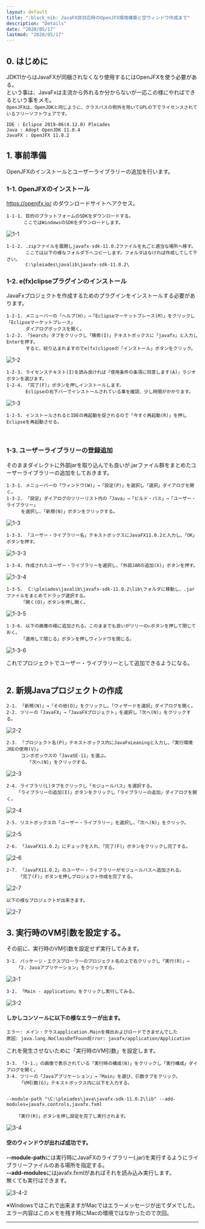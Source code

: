 ```yaml
---
layout: default
title: ":black_nib: JavaFX非対応時のOpenJFX環境構築と空ウィンドウ作成まで"
description: "Details"
date: "2020/05/17"
lastmod: "2020/05/17"
---
```


## 0. はじめに

JDK11からはJavaFXが同梱されなくなり使用するにはOpenJFXを使う必要がある。  
という事は、JavaFxは主流から外れるか分からないが一応この様にやればできるという事をメモ。  
`OpenJFXは、OpenJDKと同じように、クラスパスの例外を除いてGPLの下でライセンスされているフリーソフトウェアです。`   

    IDE : Eclipse 2019-06(4.12.0) Pleiades
    Java : Adopt OpenJDK 11.0.4
    JavaFX : OpenJFX 11.0.2

## 1. 事前準備

OpenJFXのインストールとユーザーライブラリーの追加を行います。  

### 1-1. OpenJFXのインストール

<https://openjfx.io/> のダウンロードサイトへアクセス。

    1-1-1. 目的のプラットフォームのSDKをダウンロードする。
    　　   ここではWindowsのSDKをダウンロードします。
         

![1-1](JavaFxLeaning/javafx1s.png)

    1-1-2. .zipファイルを展開しjavafx-sdk-11.0.2ファイルを丸ごと適当な場所へ移す。
           ここでは以下の様なフォルダ下へコピーします。フォルダはなければ作成してして下さい。  
           C:\pleiades\javalib\javafx-sdk-11.0.2\

### 1-2. e(fx)clipseプラグインのインストール

JavaFxプロジェクトを作成するためのプラグインをインストールする必要があります。  

    1-2-1. メニューバーの「ヘルプ(H)」→「Eclipseマーケットプレース(M)」をクリックし「Eclipseマーケットプレース」
           ダイアログボックスを開く。
    1-2-2. 「Search」タブをクリックし「検索(I)」テキストボックスに「javafx」と入力しEnterを押す。
           すると、絞り込まれますのでe(fx)clipseの「インストール」ボタンをクリック。
           

![1-2](JavaFxLeaning/javafx1-2s.png)

    1-2-3. ライセンステキスト(I)を読み良ければ「使用条件の条項に同意します(A)」ラジオボタンを選びます。
    1-2-4. 「完了(F)」ボタンを押しインストールします。
           Eclipseの右下バーでインストールされている事を確認、少し時間がかかります。

![1-3](JavaFxLeaning/javafx1-3s.png)

    1-2-5. インストールされるとIDEの再起動を促されるので「今すぐ再起動(R)」を押しEclipseを再起動させる。

<br />

### 1-3. ユーザーライブラリーの登録追加

そのままダイレクトに外部jarを取り込んでも良いが.jarファイル群をまとめたユーザーライブラリーの追加をしておきます。  

    1-3-1. メニューバーの「ウィンドウ(W)」→「設定(P)」を選択し「選択」ダイアログを開く。
    1-3-2. 「設定」ダイアログのツリーリスト内の「Java」→「ビルド・パス」→「ユーザー・ライブラリー」
    　　  を選択し、「新規(N)」ボタンをクリックする。
        

![1-3](JavaFxLeaning/javafx2s.png)

    1-3-3. 「ユーザー・ライブラリー名」テキストボックスにJavaFX11.0.2と入力し、「OK」ボタンを押す。

![1-3-3](JavaFxLeaning/javafx3.png)

    1-3-4. 作成されたユーザー・ライブラリーを選択し、「外部JARの追加(X)」ボタンを押す。

![1-3-4](JavaFxLeaning/javafx4s.png)

    1-3-5.  C:\pleiades\javalib\javafx-sdk-11.0.2\lib\フォルダに移動し、.jarファイルをまとめてドラッグ選択する。
    　　  「開く(O)」ボタンを押し開く。

![1-3-5](JavaFxLeaning/javafx5s.png)

    1-3-6. 以下の画像の様に追加される。このままでも良いがツリーの▷ボタンを押して閉じておく。
    　　  「適用して閉じる」ボタンを押しウィンドウを閉じる。

![1-3-6](JavaFxLeaning/javafx6s.png)

これでプロジェクトでユーザー・ライブラリーとして追加できるようになる。  
<br />

## 2. 新規Javaプロジェクトの作成

    2-1. 「新規(N)」→「その他(O)」をクリックし。「ウィザードを選択」ダイアログを開く。
    2-2. ツリーの「JavaFX」→「JavaFXプロジェクト」を選択し「次へ(N)」をクリックする。

![2-2](JavaFxLeaning/javafx7s.png)

    2-3. 「プロジェクト名(P)」テキストボックス内にJavaFxLeaningと入力し、「実行環境JREの使用(V)」
    　　  コンボボックスの「JavaSE-11」を選ぶ。
        　  「次へ(N)」をクリックする。
           

![2-3](JavaFxLeaning/javafx8s.png)

    2-4. ライブラリ(L)タブをクリックし「モジュールパス」を選択する。
    　  「ライブラリーの追加(I)」ボタンをクリックし「ライブラリーの追加」ダイアログを開く。

![2-4](JavaFxLeaning/javafx9s.png)

    2-5. リストボックスの「ユーザー・ライブラリー」を選択し、「次へ(N)」をクリック。

![2-5](JavaFxLeaning/javafx10s.png)

    2-6. 「JavaFX11.0.2」にチェックを入れ、「完了(F)」ボタンをクリックし完了する。

![2-6](JavaFxLeaning/javafx11s.png)

    2-7. 「JavaFX11.0.2」のユーザー・ライブラリーがモジュールパスへ追加される。
    　　 「完了(F)」ボタンを押しプロジェクト作成を完了する。

![2-7](JavaFxLeaning/javafx12s.png)

    以下の様なプロジェクトが出来きます。

![2-7](JavaFxLeaning/javafx13.png)
<br />

## 3. 実行時のVM引数を設定する。

その前に、実行時のVM引数を設定せず実行してみます。

    3-1. パッケージ・エクスプローラーのプロジェクト名の上で右クリックし「実行(R)」→
    　  「2. Javaアプリケーション」をクリックする。
       

![3-1](JavaFxLeaning/javafx14.png)

    3-2. 「Main - application」をクリックし実行してみる。

![3-2](JavaFxLeaning/javafx15s.png)

#### **しかしコンソールに以下の様なエラーが出ます。**

```:コンソール
エラー: メイン・クラスapplication.Mainを検出およびロードできませんでした
原因: java.lang.NoClassDefFoundError: javafx/application/Application
```

これを発生させないために「実行時のVM引数」を設定します。

    3-3. 「3-1.」の画像で表示されている「実行時の構成(N)」をクリックし「実行構成」ダイアログを開く。
    3-4. ツリーの「Javaアプリケーション」→「Main」を選び、引数タブをクリック。
    　   「VM引数(G)」テキストボックス内に以下を入力する。
        

    --module-path "\C:\pleiades\java\javafx-sdk-11.0.2\lib" --add-modules=javafx.controls,javafx.fxml

    　  「実行(R)」ボタンを押し設定を完了し実行されます。
       

![3-4](JavaFxLeaning/javafx16s.png)

#### **空のウィンドウが出れば成功です。**

**--module-path**には実行時にJavaFXのライブラリー(.jar)を実行するようにライブラリーファイルのある場所を指定する。  
**--add-modules**にはjavafx.fxmlがあればそれを読み込み実行します。  
無くても実行はできます。  

![3-4-2](JavaFxLeaning/javafx17s.png)

※Windowsではこれで出来ますがMacではエラーメッセージが出てダメでした。  
エラー内容はこのメモを残す時にMacの環境ではなかったので次回。  

* * *
